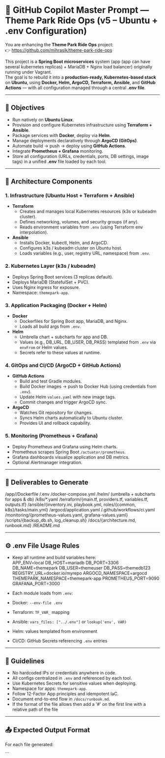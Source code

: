 # 🧭 GitHub Copilot Master Prompt — Theme Park Ride Ops (v5 – Ubuntu + .env Configuration)

You are enhancing the **Theme Park Ride Ops** project:  
👉 https://github.com/mihrasik/theme-park-ride-ops  

This project is a **Spring Boot microservices** system (app (app can have several kubernetes replicas) + MariaDB + Nginx load balancer) originally running under Vagrant.  
The goal is to rebuild it into a **production-ready, Kubernetes-based stack** on **Ubuntu**, using **Docker, Helm, ArgoCD, Terraform, Ansible**, and **GitHub Actions** — with all configuration managed through a central **.env file**.

---

## 🎯 Objectives

- Run natively on **Ubuntu Linux**.  
- Provision and configure Kubernetes infrastructure using **Terraform + Ansible**.  
- Package services with **Docker**, deploy via **Helm**.  
- Manage deployments declaratively through **ArgoCD (GitOps)**.  
- Automate build → push → deploy using **GitHub Actions**.  
- Integrate **Prometheus + Grafana** monitoring.  
- Store all configuration (URLs, credentials, ports, DB settings, image tags) in a unified **.env** file loaded by each tool.

---

## 🧩 Architecture Components

### 1. Infrastructure (Ubuntu Host + Terraform + Ansible)
- **Terraform**
  - Creates and manages local Kubernetes resources (k3s or kubeadm cluster).  
  - Defines networking, volumes, and security groups (if any).  
  - Reads environment variables from `.env` (using Terraform env interpolation).
- **Ansible**
  - Installs Docker, kubectl, Helm, and ArgoCD.  
  - Configures k3s / kubeadm cluster on Ubuntu host.  
  - Loads variables (e.g., user, registry URL, namespace) from `.env`.

### 2. Kubernetes Layer (k3s / kubeadm)
- Deploys Spring Boot services (3 replicas default).  
- Deploys MariaDB (StatefulSet + PVC).  
- Uses Nginx ingress for exposure.  
- Namespace: `themepark-app`.

### 3. Application Packaging (Docker + Helm)
- **Docker**
  - Dockerfiles for Spring Boot app, MariaDB, and Nginx.  
  - Loads all build args from `.env`.  
- **Helm**
  - Umbrella chart + subcharts for app and DB.  
  - Values (e.g., DB_URL, DB_USER, DB_PASS) templated from `.env` via `envFrom` or Helm values.  
  - Secrets refer to these values at runtime.

### 4. GitOps and CI/CD (ArgoCD + GitHub Actions)
- **GitHub Actions**
  - Build and test Gradle modules.  
  - Build Docker images → push to Docker Hub (using credentials from `.env`).  
  - Update Helm `values.yaml` with new image tags.  
  - Commit changes and trigger ArgoCD sync.  
- **ArgoCD**
  - Watches Git repository for changes.  
  - Syncs Helm charts automatically to Ubuntu cluster.  
  - Provides UI and rollback capability.

### 5. Monitoring (Prometheus + Grafana)
- Deploy Prometheus and Grafana using Helm charts.  
- Prometheus scrapes Spring Boot `/actuator/prometheus`.  
- Grafana dashboards visualize application and DB metrics.  
- Optional Alertmanager integration.

---

## 📁 Deliverables to Generate

/app/<service>/Dockerfile
/.env
/docker-compose.yml
/helm/ (umbrella + subcharts for apps & db)
/k8s/*.yaml
/terraform/{main.tf, providers.tf, variables.tf, outputs.tf}
/ansible/{inventory.ini, playbook.yml, roles/{common, k8s}/tasks/main.yml}
/argocd/application.yaml
/.github/workflows/ci.yaml
/monitoring/{prometheus-values.yaml, grafana-values.yaml}
/scripts/{backup_db.sh, log_cleanup.sh}
/docs/{architecture.md, runbook.md}
/README.md



---

## ⚙️ .env File Usage Rules

- Keep all runtime and build variables here:  
APP_ENV=local
DB_HOST=mariadb
DB_PORT=3306
DB_NAME=themepark
DB_USER=themeuser
DB_PASS=themedb123
REGISTRY_URL=docker.io/myrepo
ARGOCD_NAMESPACE=argocd
THEMEPARK_NAMESPACE=themepark-app
PROMETHEUS_PORT=9090
GRAFANA_PORT=3000


- Each module loads from `.env`:  
- Docker: `--env-file .env`  
- Terraform: `TF_VAR_` mapping  
- Ansible: `vars_files: ["../.env"]` or `lookup('env', VAR)`  
- Helm: values templated from environment  
- CI/CD: GitHub Secrets referencing `.env` entries  

---

## 🧠 Guidelines
- No hardcoded IPs or credentials anywhere in code.  
- All configs centralized in `.env` and referenced by each tool.  
- Use Kubernetes Secrets for sensitive values when deploying.  
- Namespace for apps: `themepark-app`.  
- Follow 12-Factor App principles and idempotent IaC.  
- Document end-to-end flow in `/docs/runbook.md`.
- If the format of the file allows then add a '#' on the first line with a relative path of the file

---

## 📤 Expected Output Format
For each file generated:


<file path> <full file content> ```




</prompt>
